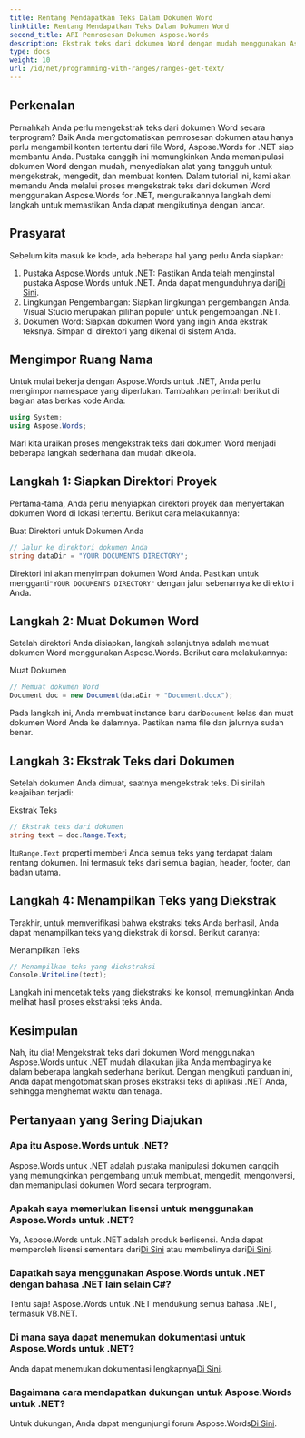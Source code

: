 ```yaml
---
title: Rentang Mendapatkan Teks Dalam Dokumen Word
linktitle: Rentang Mendapatkan Teks Dalam Dokumen Word
second_title: API Pemrosesan Dokumen Aspose.Words
description: Ekstrak teks dari dokumen Word dengan mudah menggunakan Aspose.Words untuk .NET. Ikuti panduan terperinci kami untuk memulai dengan mudah.
type: docs
weight: 10
url: /id/net/programming-with-ranges/ranges-get-text/
---
```

## Perkenalan

Pernahkah Anda perlu mengekstrak teks dari dokumen Word secara terprogram? Baik Anda mengotomatiskan pemrosesan dokumen atau hanya perlu mengambil konten tertentu dari file Word, Aspose.Words for .NET siap membantu Anda. Pustaka canggih ini memungkinkan Anda memanipulasi dokumen Word dengan mudah, menyediakan alat yang tangguh untuk mengekstrak, mengedit, dan membuat konten. Dalam tutorial ini, kami akan memandu Anda melalui proses mengekstrak teks dari dokumen Word menggunakan Aspose.Words for .NET, menguraikannya langkah demi langkah untuk memastikan Anda dapat mengikutinya dengan lancar.

## Prasyarat

Sebelum kita masuk ke kode, ada beberapa hal yang perlu Anda siapkan:

1.  Pustaka Aspose.Words untuk .NET: Pastikan Anda telah menginstal pustaka Aspose.Words untuk .NET. Anda dapat mengunduhnya dari[Di Sini](https://releases.aspose.com/words/net/).
2. Lingkungan Pengembangan: Siapkan lingkungan pengembangan Anda. Visual Studio merupakan pilihan populer untuk pengembangan .NET.
3. Dokumen Word: Siapkan dokumen Word yang ingin Anda ekstrak teksnya. Simpan di direktori yang dikenal di sistem Anda.

## Mengimpor Ruang Nama

Untuk mulai bekerja dengan Aspose.Words untuk .NET, Anda perlu mengimpor namespace yang diperlukan. Tambahkan perintah berikut di bagian atas berkas kode Anda:

```csharp
using System;
using Aspose.Words;
```

Mari kita uraikan proses mengekstrak teks dari dokumen Word menjadi beberapa langkah sederhana dan mudah dikelola.

## Langkah 1: Siapkan Direktori Proyek

Pertama-tama, Anda perlu menyiapkan direktori proyek dan menyertakan dokumen Word di lokasi tertentu. Berikut cara melakukannya:

Buat Direktori untuk Dokumen Anda

```csharp
// Jalur ke direktori dokumen Anda
string dataDir = "YOUR DOCUMENTS DIRECTORY";
```

 Direktori ini akan menyimpan dokumen Word Anda. Pastikan untuk mengganti`"YOUR DOCUMENTS DIRECTORY"` dengan jalur sebenarnya ke direktori Anda.

## Langkah 2: Muat Dokumen Word

Setelah direktori Anda disiapkan, langkah selanjutnya adalah memuat dokumen Word menggunakan Aspose.Words. Berikut cara melakukannya:

Muat Dokumen

```csharp
// Memuat dokumen Word
Document doc = new Document(dataDir + "Document.docx");
```

 Pada langkah ini, Anda membuat instance baru dari`Document` kelas dan muat dokumen Word Anda ke dalamnya. Pastikan nama file dan jalurnya sudah benar.

## Langkah 3: Ekstrak Teks dari Dokumen

Setelah dokumen Anda dimuat, saatnya mengekstrak teks. Di sinilah keajaiban terjadi:

Ekstrak Teks

```csharp
// Ekstrak teks dari dokumen
string text = doc.Range.Text;
```

Itu`Range.Text` properti memberi Anda semua teks yang terdapat dalam rentang dokumen. Ini termasuk teks dari semua bagian, header, footer, dan badan utama.

## Langkah 4: Menampilkan Teks yang Diekstrak

Terakhir, untuk memverifikasi bahwa ekstraksi teks Anda berhasil, Anda dapat menampilkan teks yang diekstrak di konsol. Berikut caranya:

Menampilkan Teks

```csharp
// Menampilkan teks yang diekstraksi
Console.WriteLine(text);
```

Langkah ini mencetak teks yang diekstraksi ke konsol, memungkinkan Anda melihat hasil proses ekstraksi teks Anda.

## Kesimpulan

Nah, itu dia! Mengekstrak teks dari dokumen Word menggunakan Aspose.Words untuk .NET mudah dilakukan jika Anda membaginya ke dalam beberapa langkah sederhana berikut. Dengan mengikuti panduan ini, Anda dapat mengotomatiskan proses ekstraksi teks di aplikasi .NET Anda, sehingga menghemat waktu dan tenaga.

## Pertanyaan yang Sering Diajukan

### Apa itu Aspose.Words untuk .NET?

Aspose.Words untuk .NET adalah pustaka manipulasi dokumen canggih yang memungkinkan pengembang untuk membuat, mengedit, mengonversi, dan memanipulasi dokumen Word secara terprogram.

### Apakah saya memerlukan lisensi untuk menggunakan Aspose.Words untuk .NET?

 Ya, Aspose.Words untuk .NET adalah produk berlisensi. Anda dapat memperoleh lisensi sementara dari[Di Sini](https://purchase.aspose.com/temporary-license/) atau membelinya dari[Di Sini](https://purchase.aspose.com/buy).

### Dapatkah saya menggunakan Aspose.Words untuk .NET dengan bahasa .NET lain selain C#?

Tentu saja! Aspose.Words untuk .NET mendukung semua bahasa .NET, termasuk VB.NET.

### Di mana saya dapat menemukan dokumentasi untuk Aspose.Words untuk .NET?

 Anda dapat menemukan dokumentasi lengkapnya[Di Sini](https://reference.aspose.com/words/net/).

### Bagaimana cara mendapatkan dukungan untuk Aspose.Words untuk .NET?

 Untuk dukungan, Anda dapat mengunjungi forum Aspose.Words[Di Sini](https://forum.aspose.com/c/words/8).